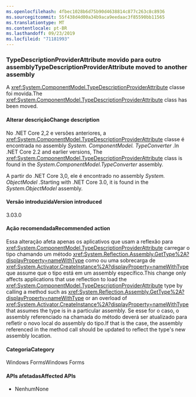 ```yaml
---
ms.openlocfilehash: 4fbec1028b6d75b90d4638814c877c263c8c8936
ms.sourcegitcommit: 55f438d4d00a34b9aca9eedaac3f85590bb11565
ms.translationtype: MT
ms.contentlocale: pt-BR
ms.lasthandoff: 09/23/2019
ms.locfileid: "71181993"
---
```

### <a name="typedescriptionproviderattribute-moved-to-another-assembly"></a><span data-ttu-id="01d84-101">TypeDescriptionProviderAttribute movido para outro assembly</span><span class="sxs-lookup"><span data-stu-id="01d84-101">TypeDescriptionProviderAttribute moved to another assembly</span></span>

<span data-ttu-id="01d84-102">A <xref:System.ComponentModel.TypeDescriptionProviderAttribute> classe foi movida.</span><span class="sxs-lookup"><span data-stu-id="01d84-102">The <xref:System.ComponentModel.TypeDescriptionProviderAttribute> class has been moved.</span></span>

#### <a name="change-description"></a><span data-ttu-id="01d84-103">Alterar descrição</span><span class="sxs-lookup"><span data-stu-id="01d84-103">Change description</span></span>

<span data-ttu-id="01d84-104">No .NET Core 2,2 e versões anteriores, a <xref:System.ComponentModel.TypeDescriptionProviderAttribute> classe é encontrada no assembly *System. ComponentModel. TypeConverter* .</span><span class="sxs-lookup"><span data-stu-id="01d84-104">In .NET Core 2.2 and earlier versions, The <xref:System.ComponentModel.TypeDescriptionProviderAttribute> class is found in the *System.ComponentModel.TypeConverter* assembly.</span></span>

<span data-ttu-id="01d84-105">A partir do .NET Core 3,0, ele é encontrado no assembly *System. ObjectModel* .</span><span class="sxs-lookup"><span data-stu-id="01d84-105">Starting with .NET Core 3.0, it is found in the *System.ObjectModel* assembly.</span></span>

#### <a name="version-introduced"></a><span data-ttu-id="01d84-106">Versão introduzida</span><span class="sxs-lookup"><span data-stu-id="01d84-106">Version introduced</span></span>

<span data-ttu-id="01d84-107">3.0</span><span class="sxs-lookup"><span data-stu-id="01d84-107">3.0</span></span>

#### <a name="recommended-action"></a><span data-ttu-id="01d84-108">Ação recomendada</span><span class="sxs-lookup"><span data-stu-id="01d84-108">Recommended action</span></span>

<span data-ttu-id="01d84-109">Essa alteração afeta apenas os aplicativos que usam a reflexão para <xref:System.ComponentModel.TypeDescriptionProviderAttribute> carregar o tipo chamando um método <xref:System.Reflection.Assembly.GetType%2A?displayProperty=nameWithType> como ou uma sobrecarga de <xref:System.Activator.CreateInstance%2A?displayProperty=nameWithType> que assume que o tipo está em um assembly específico.</span><span class="sxs-lookup"><span data-stu-id="01d84-109">This change only affects applications that use reflection to load the <xref:System.ComponentModel.TypeDescriptionProviderAttribute> type by calling a method such as <xref:System.Reflection.Assembly.GetType%2A?displayProperty=nameWithType> or an overload of <xref:System.Activator.CreateInstance%2A?displayProperty=nameWithType> that assumes the type is in a particular assembly.</span></span> <span data-ttu-id="01d84-110">Se esse for o caso, o assembly referenciado na chamada do método deverá ser atualizado para refletir o novo local do assembly do tipo.</span><span class="sxs-lookup"><span data-stu-id="01d84-110">If that is the case, the assembly referenced in the method call should be updated to reflect the type's new assembly location.</span></span>

#### <a name="category"></a><span data-ttu-id="01d84-111">Categoria</span><span class="sxs-lookup"><span data-stu-id="01d84-111">Category</span></span>

<span data-ttu-id="01d84-112">Windows Forms</span><span class="sxs-lookup"><span data-stu-id="01d84-112">Windows Forms</span></span>

#### <a name="affected-apis"></a><span data-ttu-id="01d84-113">APIs afetadas</span><span class="sxs-lookup"><span data-stu-id="01d84-113">Affected APIs</span></span>

- <span data-ttu-id="01d84-114">Nenhum</span><span class="sxs-lookup"><span data-stu-id="01d84-114">None</span></span>

<!-- 

### Affected APIs

- Not detectable via API analysis

-->